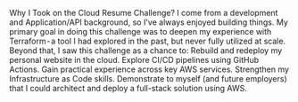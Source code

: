 Why I Took on the Cloud Resume Challenge?
I come from a development and Application/API background, so I've always enjoyed building things. My primary goal in doing this challenge was to deepen my experience with Terraform - a tool I had explored in the past, but never fully utilized at scale.
Beyond that, I saw this challenge as a chance to:
Rebuild and redeploy my personal website in the cloud.
Explore CI/CD pipelines using GitHub Actions.
Gain practical experience across key AWS services.
Strengthen my Infrastructure as Code skills.
Demonstrate to myself (and future employers) that I could architect and deploy a full-stack solution using AWS.
